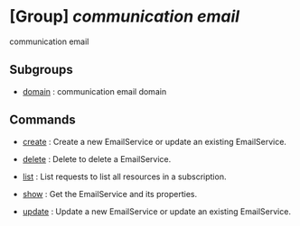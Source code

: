 # [Group] _communication email_

communication email

## Subgroups

- [domain](/Commands/communication/email/domain/readme.md)
: communication email domain

## Commands

- [create](/Commands/communication/email/_create.md)
: Create a new EmailService or update an existing EmailService.

- [delete](/Commands/communication/email/_delete.md)
: Delete to delete a EmailService.

- [list](/Commands/communication/email/_list.md)
: List requests to list all resources in a subscription.

- [show](/Commands/communication/email/_show.md)
: Get the EmailService and its properties.

- [update](/Commands/communication/email/_update.md)
: Update a new EmailService or update an existing EmailService.
